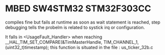# MBED SW4STM32 STM32F303CC
compiles fine but fails at runtime as soon as wait statement is reached, step debugging tells the probelm is related to systick irq or configuration.

It falls in <UsageFault_Handler> when reaching __HAL_TIM_SET_COMPARE(&TimMasterHandle, TIM_CHANNEL_1, (uint32_t)timestamp); 
 this function is situated in the file : us_ticker_32b.c 

